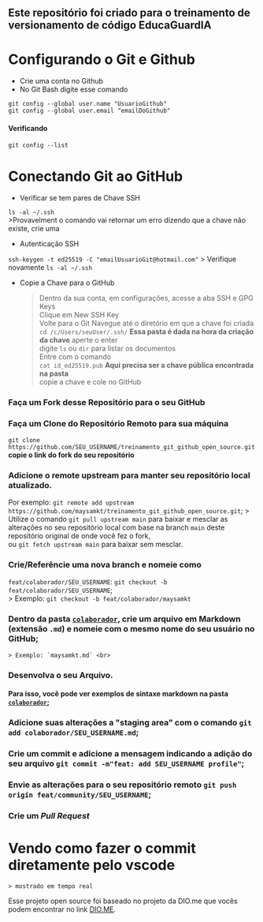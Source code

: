 ## Este repositório foi criado para o treinamento de versionamento de código EducaGuardIA

# Configurando o Git e Github

* Crie uma conta no Github
* No Git Bash digite esse comando

`git config --global user.name "UsuarioGithub"` <br>
`git config --global user.email "emailDoGithub"`

#### Verificando

`git config --list`

# Conectando Git ao GitHub

* Verificar se tem pares de Chave SSH

`ls -al ~/.ssh` <br>
    >Provavelment o comando vai retornar um erro dizendo que a chave não existe, crie uma

*  Autenticação SSH

`ssh-keygen -t ed25519 -C "emailUsuarioGit@hotmail.com"`
    > Verifique novamente 
    `ls -al ~/.ssh`

* Copie a Chave para o GitHub

    > Dentro da sua conta, em configurações, acesse a aba SSH e GPG Keys <br>
    > Clique em New SSH Key <br>
    > Volte para o Git Navegue até o diretório em que a chave foi criada <br>
`cd /c/Users/seuUser/.ssh/` **Essa pasta é dada na hora da criação da chave** aperte o enter <br>
    > digite `ls` ou `dir` para listar os documentos <br>
    > Entre com o comando <br>
`cat id_ed25519.pub` **Aqui precisa ser a chave pública encontrada na pasta** <br>
    > copie a chave e cole no GitHub

### Faça um Fork desse Repositório para o seu GitHub
### Faça um Clone do Repositório Remoto para sua máquina

`git clone https://github.com/SEU_USERNAME/treinamento_git_github_open_source.git` **copie o link do fork do seu repositório**

### Adicione o remote upstream para manter seu repositório local atualizado. 
Por exemplo: `git remote add upstream https://github.com/maysamkt/treinamento_git_github_open_source.git`;
    > Utilize o comando `git pull upstream main` para baixar e mesclar as alterações no seu repositório local com base na branch `main` deste repositório original de onde você fez o fork, <br> ou `git fetch upstream main` para baixar sem mesclar. 

### Crie/Referêncie uma nova **branch** e nomeie como 
`feat/colaborador/SEU_USERNAME`: `git checkout -b feat/colaborador/SEU_USERNAME`; <br>
    > Exemplo: `git checkout -b feat/colaborador/maysamkt`

### Dentro da pasta [`colaborador`](https://github.com/maysamkt/treinamento_git_github-open-source/tree/main/colaborador), crie um arquivo em Markdown (extensão `.md`) e nomeie com o mesmo nome do seu usuário no GitHub;
    > Exemplo: `maysamkt.md` <br>

###  Desenvolva o seu Arquivo. 
#### Para isso, você pode ver exemplos de sintaxe markdown na pasta [`colaborador`](https://github.com/maysamkt/treinamento_git_github-open-source/tree/main/colaborador);

### Adicione suas alterações a "staging area" com o comando `git add colaborador/SEU_USERNAME.md`;
### Crie um commit e adicione a mensagem indicando a adição do seu arquivo `git commit -m"feat: add SEU_USERNAME profile"`;
### Envie as alterações para o seu repositório remoto `git push origin feat/community/SEU_USERNAME`;
### Crie um *Pull Request*

# Vendo como fazer o commit diretamente pelo vscode
    > mostrado em tempo real

Esse projeto open source foi baseado no projeto da DIO.me que vocês podem encontrar no link [DIO.ME](https://github.com/digitalinnovationone/dio-lab-open-source.git).


